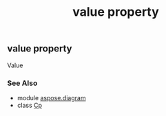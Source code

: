 ﻿---
title: value property
second_title: Aspose.Diagram for Python via .NET API References
description: 
type: docs
weight: 30
url: /python-net/aspose.diagram/cp/value/
is_root: false
---

## value property


Value

### See Also
* module [aspose.diagram](../../)
* class [Cp](/diagram/python-net/aspose.diagram/cp)
